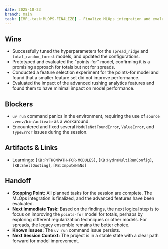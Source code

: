 ```yaml
--- 
date: 2025-10-23
branch: main
task: [IMPL-task:MLOPS-FINALIZE] - Finalize MLOps integration and evaluate advanced features.
---
```


## Wins

- Successfully tuned the hyperparameters for the `spread_ridge` and `total_random_forest` models, and updated the configurations.
- Prototyped and evaluated the "points-for" model, confirming it is a promising approach for totals but not for spreads.
- Conducted a feature selection experiment for the points-for model and found that a smaller feature set did not improve performance.
- Evaluated the impact of the advanced rushing analytics features and found them to have minimal impact on model performance.

## Blockers

- `uv run` command panics in the environment, requiring the use of `source .venv/bin/activate` as a workaround.
- Encountered and fixed several `ModuleNotFoundError`, `ValueError`, and `TypeError` issues during the session.

## Artifacts & Links

- Learnings: `[KB:PYTHONPATH-FOR-MODULES]`, `[KB:HydraMultiRunConfig]`, `[KB:ShellQuoting]`, `[KB:ImputeNaNs]`

## Handoff

- **Stopping Point:** All planned tasks for the session are complete. The MLOps integration is finalized, and the advanced features have been evaluated.
- **Next Immediate Task:** Based on the findings, the next logical step is to focus on improving the `points-for` model for totals, perhaps by exploring different regularization techniques or other models. For spreads, the legacy ensemble remains the better choice.
- **Known Issues:** The `uv run` command issue persists.
- **Next Session Context:** The project is in a stable state with a clear path forward for model improvement.